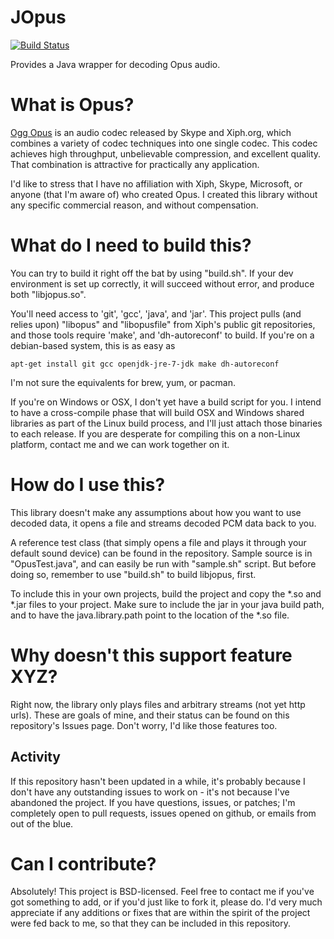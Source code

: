 JOpus
==

[![Build Status](https://travis-ci.org/Knetic/jopus.svg?branch=master)](https://travis-ci.org/Knetic/jopus)

Provides a Java wrapper for decoding Opus audio. 

What is Opus?
==

[Ogg Opus](http://www.opus-codec.org/) is an audio codec released by Skype and Xiph.org, which combines a variety of codec techniques into one single codec. This codec achieves high throughput, unbelievable compression, and excellent quality. That combination is attractive for practically any application.

I'd like to stress that I have no affiliation with Xiph, Skype, Microsoft, or anyone (that I'm aware of) who created Opus. I created this library without any specific commercial reason, and without compensation.


What do I need to build this?
==

You can try to build it right off the bat by using "build.sh". If your dev environment is set up correctly, it will succeed without error, and produce both "libjopus.so".

You'll need access to 'git', 'gcc', 'java', and 'jar'. This project pulls (and relies upon) "libopus" and "libopusfile" from Xiph's public git repositories, and those tools require 'make', and 'dh-autoreconf' to build. If you're on a debian-based system, this is as easy as 

    apt-get install git gcc openjdk-jre-7-jdk make dh-autoreconf 

I'm not sure the equivalents for brew, yum, or pacman.

If you're on Windows or OSX, I don't yet have a build script for you. I intend to have a cross-compile phase that will build OSX and Windows shared libraries as part of the Linux build process, and I'll just attach those binaries to each release. If you are desperate for compiling this on a non-Linux platform, contact me and we can work together on it.

How do I use this?
==

This library doesn't make any assumptions about how you want to use decoded data, it opens a file and streams decoded PCM data back to you.

A reference test class (that simply opens a file and plays it through your default sound device) can be found in the repository. Sample source is in "OpusTest.java", and can easily be run with "sample.sh" script. But before doing so, remember to use "build.sh" to build libjopus, first.

To include this in your own projects, build the project and copy the *.so and *.jar files to your project. Make sure to include the jar in your java build path, and to have the java.library.path point to the location of the *.so file.

Why doesn't this support feature XYZ?
==

Right now, the library only plays files and arbitrary streams (not yet http urls). These are goals of mine, and their status can be found on this repository's Issues page. Don't worry, I'd like those features too.

Activity
--

If this repository hasn't been updated in a while, it's probably because I don't have any outstanding issues to work on - it's not because I've abandoned the project. If you have questions, issues, or patches; I'm completely open to pull requests, issues opened on github, or emails from out of the blue.


Can I contribute?
==

Absolutely! This project is BSD-licensed. Feel free to contact me if you've got something to add, or if you'd just like to fork it, please do. I'd very much appreciate if any additions or fixes that are within the spirit of the project were fed back to me, so that they can be included in this repository.
